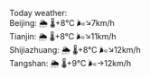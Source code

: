 Today weather:  
Beijing: 🌦   🌡️+8°C 🌬️↘7km/h  
Tianjin: 🌦   🌡️+8°C 🌬️↘11km/h  
Shijiazhuang: 🌦   🌡️+8°C 🌬️↘12km/h  
Tangshan: 🌦   🌡️+9°C 🌬️→12km/h  
